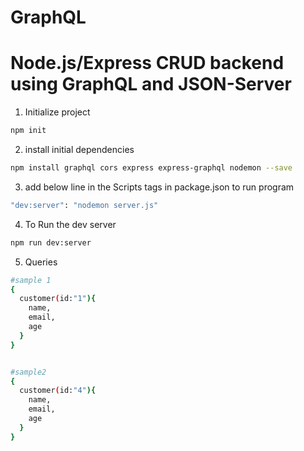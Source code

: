 # GraphQL

# Node.js/Express CRUD backend using GraphQL and JSON-Server

1. Initialize project

```sh
npm init
```

2. install initial dependencies

```sh
npm install graphql cors express express-graphql nodemon --save
```

3. add below line in the Scripts tags in package.json to run program

```sh
"dev:server": "nodemon server.js"
```

4. To Run the dev server

```sh
npm run dev:server
```

5. Queries

```sh
#sample 1
{
  customer(id:"1"){
    name,
    email,
    age
  }
}


#sample2
{
  customer(id:"4"){
    name,
    email,
    age
  }
}
```